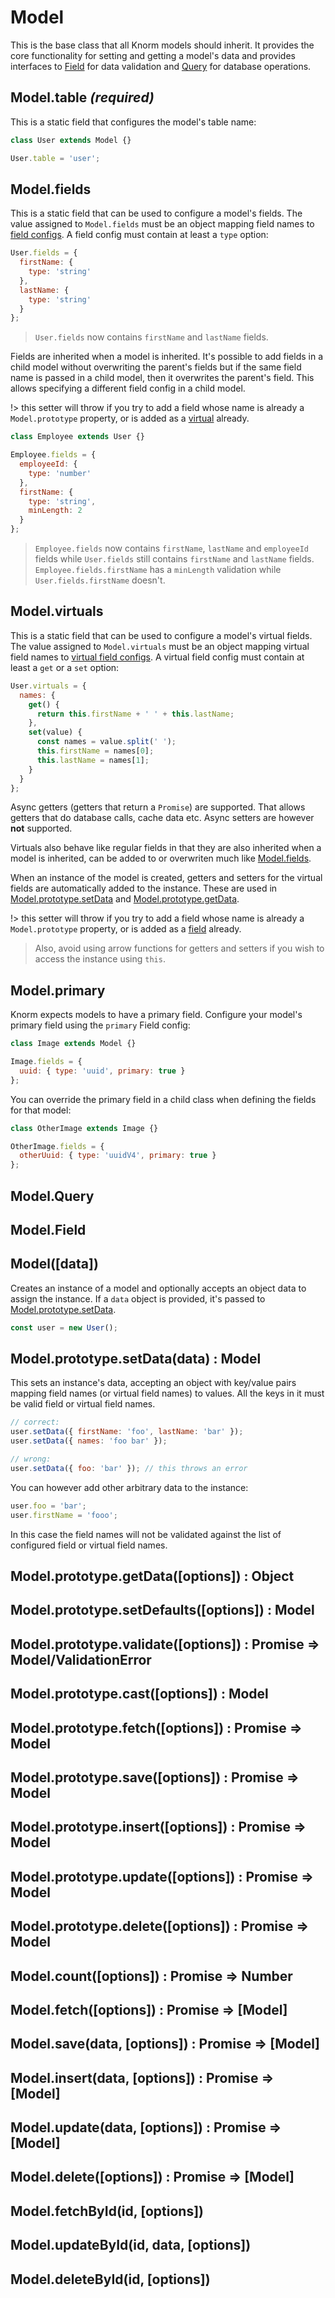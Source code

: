 # Model

This is the base class that all Knorm models should inherit. It provides the
core functionality for setting and getting a model's data and provides
interfaces to [Field](api/field.md) for data validation and [Query](api/query.md)
for database operations.

## Model.table _(required)_

This is a static field that configures the model's table name:

```js
class User extends Model {}

User.table = 'user';
```

## Model.fields

This is a static field that can be used to configure a model's fields. The value
assigned to `Model.fields` must be an object mapping field names to
[field configs](./field.md). A field config must contain at least a `type`
option:

```js
User.fields = {
  firstName: {
    type: 'string'
  },
  lastName: {
    type: 'string'
  }
};
```

> `User.fields` now contains `firstName` and `lastName` fields.

Fields are inherited when a model is inherited. It's possible to add fields
in a child model without overwriting the parent's fields but if the same field
name is passed in a child model, then it overwrites the parent's field. This
allows specifying a different field config in a child model.

!> this setter will throw if you try to add a field whose name is already a
`Model.prototype` property, or is added as a [virtual](#modelvirtuals) already.

```js
class Employee extends User {}

Employee.fields = {
  employeeId: {
    type: 'number'
  },
  firstName: {
    type: 'string',
    minLength: 2
  }
};
```

> `Employee.fields` now contains `firstName`, `lastName` and `employeeId` fields
> while `User.fields` still contains `firstName` and `lastName` fields.
> `Employee.fields.firstName` has a `minLength` validation while
> `User.fields.firstName` doesn't.

## Model.virtuals

This is a static field that can be used to configure a model's virtual fields.
The value assigned to `Model.virtuals` must be an object mapping virtual field
names to [virtual field configs](./Virtual.md#Virtual). A virtual field config
must contain at least a `get` or a `set` option:

```js
User.virtuals = {
  names: {
    get() {
      return this.firstName + ' ' + this.lastName;
    },
    set(value) {
      const names = value.split(' ');
      this.firstName = names[0];
      this.lastName = names[1];
    }
  }
};
```

Async getters (getters that return a `Promise`) are supported. That allows
getters that do database calls, cache data etc. Async setters are however
**not** supported.

Virtuals also behave like regular fields in that they are also inherited when a
model is inherited, can be added to or overwriten much like
[Model.fields](#modelfields).

When an instance of the model is created, getters and setters for the virtual
fields are automatically added to the instance. These are used in
[Model.prototype.setData](#modelprototypesetdatadata-model) and
[Model.prototype.getData](#modelprototypegetdataoptions-object).

!> this setter will throw if you try to add a field whose name is already
a `Model.prototype` property, or is added as a [field](#modelfields) already.

> Also, avoid using arrow functions for getters and setters if you wish to
> access the instance using `this`.

## Model.primary

Knorm expects models to have a primary field. Configure your model's primary
field using the `primary` Field config:

```js
class Image extends Model {}

Image.fields = {
  uuid: { type: 'uuid', primary: true }
};
```

You can override the primary field in a child class when defining the fields for
that model:

```js
class OtherImage extends Image {}

OtherImage.fields = {
  otherUuid: { type: 'uuidV4', primary: true }
};
```

## Model.Query

## Model.Field

## Model([data])

Creates an instance of a model and optionally accepts an object data to assign
the instance. If a `data` object is provided, it's passed to
[Model.prototype.setData](#modelprototypesetdatadata-model).

```js
const user = new User();
```

## Model.prototype.setData(data) : Model

This sets an instance's data, accepting an object with key/value pairs mapping
field names (or virtual field names) to values. All the keys in it must be valid
field or virtual field names.

```js
// correct:
user.setData({ firstName: 'foo', lastName: 'bar' });
user.setData({ names: 'foo bar' });

// wrong:
user.setData({ foo: 'bar' }); // this throws an error
```

You can however add other arbitrary data to the instance:

```js
user.foo = 'bar';
user.firstName = 'fooo';
```

In this case the field names will not be validated against the list of
configured field or virtual field names.

## Model.prototype.getData([options]) : Object

## Model.prototype.setDefaults([options]) : Model

## Model.prototype.validate([options]) : Promise => Model/ValidationError

## Model.prototype.cast([options]) : Model

## Model.prototype.fetch([options]) : Promise => Model

## Model.prototype.save([options]) : Promise => Model

## Model.prototype.insert([options]) : Promise => Model

## Model.prototype.update([options]) : Promise => Model

## Model.prototype.delete([options]) : Promise => Model

## Model.count([options]) : Promise => Number

## Model.fetch([options]) : Promise => [Model]

## Model.save(data, [options]) : Promise => [Model]

## Model.insert(data, [options]) : Promise => [Model]

## Model.update(data, [options]) : Promise => [Model]

## Model.delete([options]) : Promise => [Model]

## Model.fetchById(id, [options])

## Model.updateById(id, data, [options])

## Model.deleteById(id, [options])
